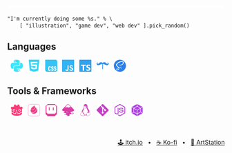 <div align="center">
  <img src="yellow_stripes.svg" alt="yellow stripes"/>
</div>

```gdscript
"I'm currently doing some %s." % \
    [ "illustration", "game dev", "web dev" ].pick_random()
```

## Languages
&nbsp;
<img height="28" width="28" src="icons/python.svg" title="Python" alt="Python"/> &nbsp;
<img height="28" width="28" src="icons/html5.svg" title="HTML 5" alt="HTML 5"/> &nbsp;
<img height="28" width="28" src="icons/css.svg" title="CSS" alt="CSS"/> &nbsp;
<img height="28" width="28" src="icons/javascript.svg" title="JavaScript" alt="JavaScript"/> &nbsp;
<img height="28" width="28" src="icons/typescript.svg" title="TypeScript" alt="TypeScript"/> &nbsp;
<img height="28" width="28" src="icons/handlebarsdotjs.svg" title="Handlebars.js" alt="Handlebars.js"/> &nbsp;
<img height="28" width="28" src="icons/sass.svg" title="SASS" alt="SASS"/> &nbsp;
<br>
## Tools & Frameworks
&nbsp;
<img height="28" width="28" src="icons/godotengine.svg" title="Godot Engine" alt="Godot Engine"/> &nbsp;
<img height="28" width="28" src="icons/medibangpaint.svg" title="MediBang Paint" alt="MediBang Paint"/> &nbsp;
<img height="28" width="28" src="icons/aseprite.svg" title="Aseprite" alt="Aseprite"/> &nbsp;
<img height="28" width="28" src="icons/inkscape.svg" title="Inkscape" alt="Inkscape"/> &nbsp;
<img height="28" width="28" src="icons/linux.svg" title="Linux" alt="Linux"/> &nbsp;
<img height="28" width="28" src="icons/git.svg" title="Git" alt="Git"/> &nbsp;
<img height="28" width="28" src="icons/nodedotjs.svg" title="Node.js" alt="Node.js"/> &nbsp;
<img height="28" width="28" src="icons/webpack.svg" title="webpack" alt="webpack"/> &nbsp;
<br>

</br>
</br>

<div align="right">
  <a target="_blank" href="https://nnda.itch.io">🕹️&nbsp;itch.io</a>
  &nbsp;
  •
  &nbsp;
  <a target="_blank" href="https://ko-fi.com/L3L536B9Z">☕&nbsp;Ko-fi</a>
  &nbsp;
  •
  &nbsp;
  <a target="_blank" href="https://www.artstation.com/nnda">🎨&nbsp;ArtStation</a>
</div>
